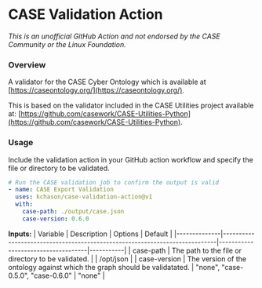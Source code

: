 # CASE Validation Action
_This is an unofficial GitHub Action and not endorsed by the CASE Community or the Linux Foundation._

### Overview
A validator for the CASE Cyber Ontology which is available at [https://caseontology.org/](https://caseontology.org/).

This is based on the validator included in the CASE Utilities project available at: [https://github.com/casework/CASE-Utilities-Python](https://github.com/casework/CASE-Utilities-Python). 

### Usage
Include the validation action in your GitHub action workflow and specify the file or directory to be validated.

```yaml
# Run the CASE validation job to confirm the output is valid
- name: CASE Export Validation
  uses: kchason/case-validation-action@v1
  with:
    case-path: ./output/case.json
    case-version: 0.6.0
```

**Inputs:**
| Variable     | Description                                                                | Options                            | Default   |
|--------------|----------------------------------------------------------------------------|------------------------------------|-----------|
| case-path    | The path to the file or directory to be validated.                         |                                    | /opt/json |
| case-version | The version of the ontology against which the graph should be validatated. | "none", "case-0.5.0", "case-0.6.0" | "none"    |

